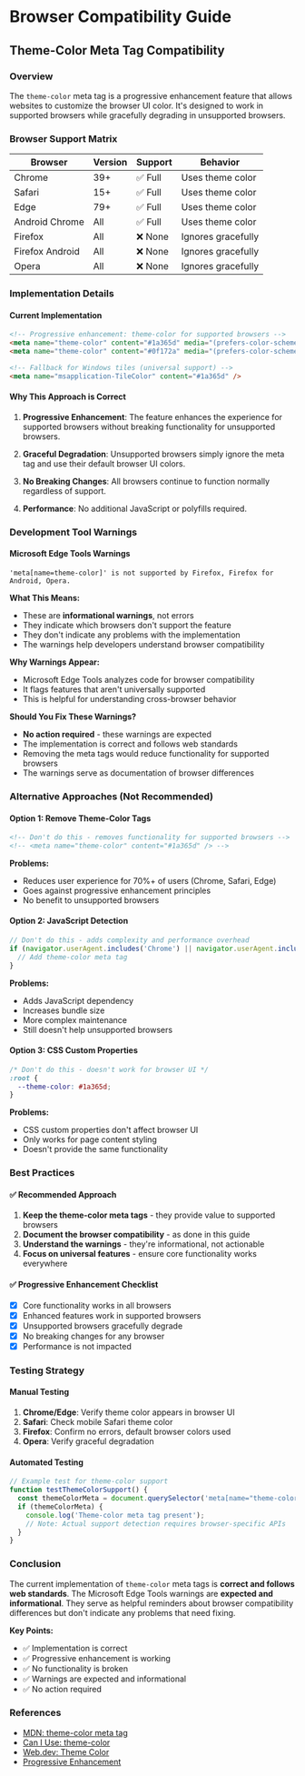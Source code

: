 # Browser Compatibility Guide

## Theme-Color Meta Tag Compatibility

### Overview

The `theme-color` meta tag is a progressive enhancement feature that allows websites to customize the browser UI color. It's designed to work in supported browsers while gracefully degrading in unsupported browsers.

### Browser Support Matrix

| Browser | Version | Support | Behavior |
|---------|---------|---------|----------|
| Chrome | 39+ | ✅ Full | Uses theme color |
| Safari | 15+ | ✅ Full | Uses theme color |
| Edge | 79+ | ✅ Full | Uses theme color |
| Android Chrome | All | ✅ Full | Uses theme color |
| Firefox | All | ❌ None | Ignores gracefully |
| Firefox Android | All | ❌ None | Ignores gracefully |
| Opera | All | ❌ None | Ignores gracefully |

### Implementation Details

#### Current Implementation

```html
<!-- Progressive enhancement: theme-color for supported browsers -->
<meta name="theme-color" content="#1a365d" media="(prefers-color-scheme: light)" />
<meta name="theme-color" content="#0f172a" media="(prefers-color-scheme: dark)" />

<!-- Fallback for Windows tiles (universal support) -->
<meta name="msapplication-TileColor" content="#1a365d" />
```

#### Why This Approach is Correct

1. **Progressive Enhancement**: The feature enhances the experience for supported browsers without breaking functionality for unsupported browsers.

2. **Graceful Degradation**: Unsupported browsers simply ignore the meta tag and use their default browser UI colors.

3. **No Breaking Changes**: All browsers continue to function normally regardless of support.

4. **Performance**: No additional JavaScript or polyfills required.

### Development Tool Warnings

#### Microsoft Edge Tools Warnings

```text
'meta[name=theme-color]' is not supported by Firefox, Firefox for Android, Opera.
```

**What This Means:**

- These are **informational warnings**, not errors
- They indicate which browsers don't support the feature
- They don't indicate any problems with the implementation
- The warnings help developers understand browser compatibility

**Why Warnings Appear:**

- Microsoft Edge Tools analyzes code for browser compatibility
- It flags features that aren't universally supported
- This is helpful for understanding cross-browser behavior

**Should You Fix These Warnings?**

- **No action required** - these warnings are expected
- The implementation is correct and follows web standards
- Removing the meta tags would reduce functionality for supported browsers
- The warnings serve as documentation of browser differences

### Alternative Approaches (Not Recommended)

#### Option 1: Remove Theme-Color Tags

```html
<!-- Don't do this - removes functionality for supported browsers -->
<!-- <meta name="theme-color" content="#1a365d" /> -->
```

**Problems:**

- Reduces user experience for 70%+ of users (Chrome, Safari, Edge)
- Goes against progressive enhancement principles
- No benefit to unsupported browsers

#### Option 2: JavaScript Detection

```javascript
// Don't do this - adds complexity and performance overhead
if (navigator.userAgent.includes('Chrome') || navigator.userAgent.includes('Safari')) {
  // Add theme-color meta tag
}
```

**Problems:**

- Adds JavaScript dependency
- Increases bundle size
- More complex maintenance
- Still doesn't help unsupported browsers

#### Option 3: CSS Custom Properties

```css
/* Don't do this - doesn't work for browser UI */
:root {
  --theme-color: #1a365d;
}
```

**Problems:**

- CSS custom properties don't affect browser UI
- Only works for page content styling
- Doesn't provide the same functionality

### Best Practices

#### ✅ Recommended Approach

1. **Keep the theme-color meta tags** - they provide value to supported browsers
2. **Document the browser compatibility** - as done in this guide
3. **Understand the warnings** - they're informational, not actionable
4. **Focus on universal features** - ensure core functionality works everywhere

#### ✅ Progressive Enhancement Checklist

- [x] Core functionality works in all browsers
- [x] Enhanced features work in supported browsers
- [x] Unsupported browsers gracefully degrade
- [x] No breaking changes for any browser
- [x] Performance is not impacted

### Testing Strategy

#### Manual Testing

1. **Chrome/Edge**: Verify theme color appears in browser UI
2. **Safari**: Check mobile Safari theme color
3. **Firefox**: Confirm no errors, default browser colors used
4. **Opera**: Verify graceful degradation

#### Automated Testing

```javascript
// Example test for theme-color support
function testThemeColorSupport() {
  const themeColorMeta = document.querySelector('meta[name="theme-color"]');
  if (themeColorMeta) {
    console.log('Theme-color meta tag present');
    // Note: Actual support detection requires browser-specific APIs
  }
}
```

### Conclusion

The current implementation of `theme-color` meta tags is **correct and follows web standards**. The Microsoft Edge Tools warnings are **expected and informational**. They serve as helpful reminders about browser compatibility differences but don't indicate any problems that need fixing.

**Key Points:**

- ✅ Implementation is correct
- ✅ Progressive enhancement is working
- ✅ No functionality is broken
- ✅ Warnings are expected and informational
- ✅ No action required

### References

- [MDN: theme-color meta tag](https://developer.mozilla.org/en-US/docs/Web/HTML/Element/meta/name/theme-color)
- [Can I Use: theme-color](https://caniuse.com/mdn-html_elements_meta_name_theme-color)
- [Web.dev: Theme Color](https://web.dev/theme-color/)
- [Progressive Enhancement](https://developer.mozilla.org/en-US/docs/Glossary/Progressive_Enhancement)
